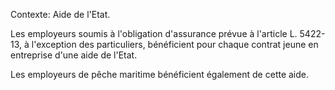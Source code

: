 Contexte: Aide de l'Etat.

Les employeurs soumis à l'obligation d'assurance prévue à l'article L. 5422-13, à l'exception des particuliers, bénéficient pour chaque contrat jeune en entreprise d'une aide de l'Etat.

Les employeurs de pêche maritime bénéficient également de cette aide.